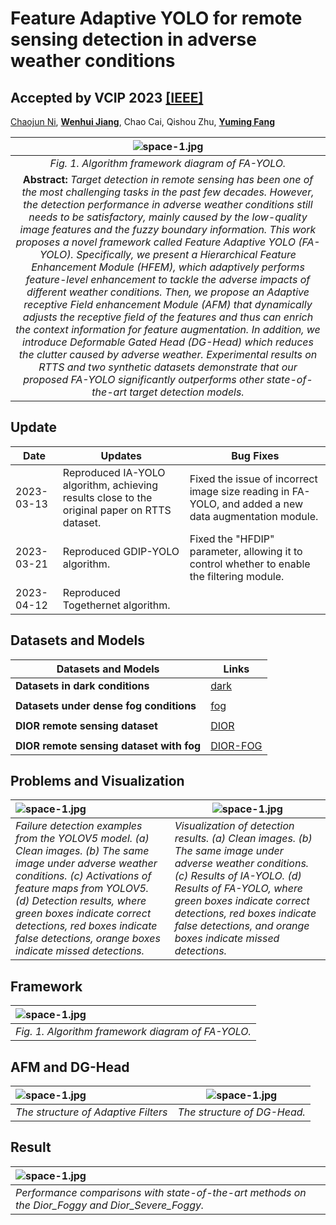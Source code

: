 # Feature Adaptive YOLO for remote sensing detection in adverse weather conditions
##  Accepted by VCIP 2023 [[IEEE]](https://ieeexplore.ieee.org/document/10402716) 
[Chaojun Ni](https://github.com/Nichaojun), [**Wenhui Jiang**](http://sim.jxufe.edu.cn/down/show-31909.aspx?id=98), Chao Cai, Qishou Zhu, [**Yuming Fang**](http://sim.jxufe.edu.cn/down/show-1226.aspx?id=98)

|                                                                                                                                                                                                                                                                                                                                                                                                                                                                                             ![space-1.jpg](https://github.com/Nichaojun/Feature-Adaptive-YOLO/blob/master/picture/1.1.png)                                                                                                                                                                                                                                                                                                                                                                                                                                                                                             | 
|:--------------------------------------------------------------------------------------------------------------------------------------------------------------------------------------------------------------------------------------------------------------------------------------------------------------------------------------------------------------------------------------------------------------------------------------------------------------------------------------------------------------------------------------------------------------------------------------------------------------------------------------------------------------------------------------------------------------------------------------------------------------------------------------------------------------------------------------------------------------------------------------------------------------------------------------------------------------------------------------------------------------------------------------------------------------------------------------:| 
|                                                                                                                                                                                                                                                                                                                                                                                                                                                                                                                   *Fig. 1. Algorithm framework diagram of FA-YOLO.*                                                                                                                                                                                                                                                                                                                                                                                                                                                                                                                    |
| **Abstract:** *Target detection in remote sensing has been one of the most challenging tasks in the past few decades. However, the detection performance in adverse weather conditions still needs to be satisfactory, mainly caused by the low-quality image features and the fuzzy boundary information. This work proposes a novel framework called Feature Adaptive YOLO (FA-YOLO). Specifically, we present a Hierarchical Feature Enhancement Module (HFEM), which adaptively performs feature-level enhancement to tackle the adverse impacts of different weather conditions. Then, we propose an Adaptive receptive Field enhancement Module (AFM) that dynamically adjusts the receptive field of the features and thus can enrich the context information for feature augmentation. In addition, we introduce Deformable Gated Head (DG-Head) which reduces the clutter caused by adverse weather. Experimental results on RTTS and two synthetic datasets demonstrate that our proposed FA-YOLO significantly outperforms other state-of-the-art target detection models.* |

## Update

| Date       | Updates                                 | Bug Fixes                                         |
|------------|-----------------------------------------|---------------------------------------------------|
| 2023-03-13 | Reproduced IA-YOLO algorithm, achieving results close to the original paper on RTTS dataset. | Fixed the issue of incorrect image size reading in FA-YOLO, and added a new data augmentation module. |
| 2023-03-21 | Reproduced GDIP-YOLO algorithm.         | Fixed the "HFDIP" parameter, allowing it to control whether to enable the filtering module.         |
| 2023-04-12 | Reproduced Togethernet algorithm.      |                                                   |


## Datasets and Models

| Datasets and Models                            | Links                                              |
|-----------------------------------------------|----------------------------------------------------|
| **Datasets in dark conditions**               | [dark](http://host.robots.ox.ac.uk/pascal/VOC/)   |
|                                               |                                                    |
| **Datasets under dense fog conditions**       | [fog](http://host.robots.ox.ac.uk/pascal/VOC/)    |
|                                               |                                                    |
| **DIOR remote sensing dataset**               | [DIOR](http://host.robots.ox.ac.uk/pascal/VOC/)   |
|                                               |                                                    |
| **DIOR remote sensing dataset with fog**      | [DIOR-FOG](https://github.com/cs-chan/Exclusively-Dark-Image-Dataset/tree/master/Dataset) |


## Problems and Visualization

|![space-1.jpg](https://github.com/Nichaojun/Feature-Adaptive-YOLO/blob/master/picture/0.4.png) | ![space-1.jpg](https://github.com/Nichaojun/Feature-Adaptive-YOLO/blob/master/picture/6.4.png)                                                                                                                                                                                                |
|:----------------------------------------------------------------------------------------------|-----------------------------------------------------------------------------------------------------------------------------------------------------------------------------------------------------------------------------------------------------------------------------------------------|
| *Failure detection examples from the YOLOV5 model. (a) Clean images. (b) The same image under adverse weather conditions. (c) Activations of feature maps from YOLOV5. (d) Detection results, where green boxes indicate correct detections, red boxes indicate false detections, orange boxes indicate missed detections.*                                                           | *Visualization of detection results. (a) Clean images. (b) The same image under adverse weather conditions. (c) Results of IA-YOLO. (d) Results of FA-YOLO, where green boxes indicate correct detections, red boxes indicate false detections, and orange boxes indicate missed detections.* 

## Framework

|    ![space-1.jpg](https://github.com/Nichaojun/Feature-Adaptive-YOLO/blob/master/picture/1.1.png)      |
|:-----|
|   *Fig. 1. Algorithm framework diagram of FA-YOLO.*    |


## AFM and DG-Head
| ![space-1.jpg](https://github.com/Nichaojun/Feature-Adaptive-YOLO/blob/master/picture/12.png) |    ![space-1.jpg](https://github.com/Nichaojun/Feature-Adaptive-YOLO/blob/master/picture/3.png)     |
|:----------------------------------------------------------------------------------------------|----------------------------------- |
| *The structure of Adaptive Filters*                                                           |            *The structure of DG-Head.*                   |

## Result
| ![space-1.jpg](https://github.com/Nichaojun/Feature-Adaptive-YOLO/blob/master/picture/t3.png)       |
|:----------------------------------------------------------------------------------------------------|
| *Performance comparisons with state-of-the-art methods on the Dior\_Foggy and Dior\_Severe\_Foggy.* | *Performance comparisons with state-of-the-art methods on the RTTS*     |
